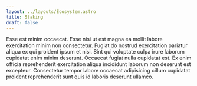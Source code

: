 ```yaml
---
layout: ../layouts/Ecosystem.astro
title: Staking
draft: false
---
```

Esse est minim occaecat. Esse nisi ut est magna ea mollit labore exercitation minim non consectetur. Fugiat do nostrud exercitation pariatur aliqua ex qui proident ipsum et nisi. Sint qui voluptate culpa irure laborum cupidatat enim minim deserunt. Occaecat fugiat nulla cupidatat est. Ex enim officia reprehenderit exercitation aliqua incididunt laborum non deserunt est excepteur. Consectetur tempor labore occaecat adipisicing cillum cupidatat proident reprehenderit sunt quis id laboris deserunt ullamco.